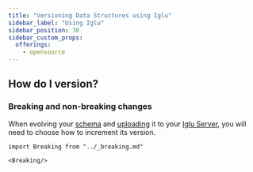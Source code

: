 ```yaml
---
title: "Versioning Data Structures using Iglu"
sidebar_label: "Using Iglu"
sidebar_position: 30
sidebar_custom_props:
  offerings:
    - opensource
---
```


## How do I version?

### Breaking and non-breaking changes

When evolving your [schema](/docs/understanding-your-pipeline/schemas/index.md) and [uploading](/docs/understanding-tracking-design/managing-your-data-structures/iglu/index.md) it to your [Iglu Server](/docs/pipeline-components-and-applications/iglu/iglu-repositories/iglu-server/index.md), you will need to choose how to increment its version.

```mdx-code-block
import Breaking from "../_breaking.md"

<Breaking/>
```
